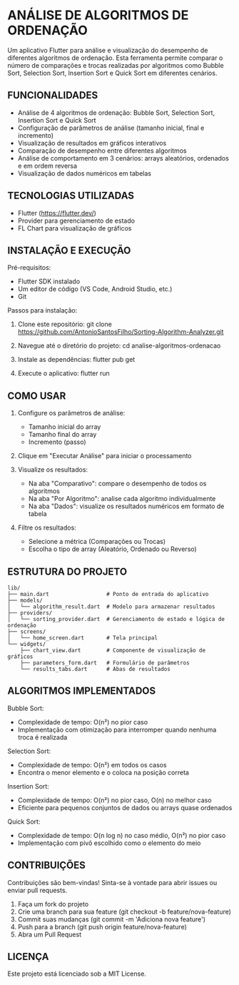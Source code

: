 ANÁLISE DE ALGORITMOS DE ORDENAÇÃO
==================================

Um aplicativo Flutter para análise e visualização do desempenho de diferentes algoritmos de ordenação. Esta ferramenta permite comparar o número de comparações e trocas realizadas por algoritmos como Bubble Sort, Selection Sort, Insertion Sort e Quick Sort em diferentes cenários.

FUNCIONALIDADES
--------------

- Análise de 4 algoritmos de ordenação: Bubble Sort, Selection Sort, Insertion Sort e Quick Sort
- Configuração de parâmetros de análise (tamanho inicial, final e incremento)
- Visualização de resultados em gráficos interativos
- Comparação de desempenho entre diferentes algoritmos
- Análise de comportamento em 3 cenários: arrays aleatórios, ordenados e em ordem reversa
- Visualização de dados numéricos em tabelas

TECNOLOGIAS UTILIZADAS
---------------------

- Flutter (https://flutter.dev/)
- Provider para gerenciamento de estado
- FL Chart para visualização de gráficos

INSTALAÇÃO E EXECUÇÃO
--------------------

Pré-requisitos:
- Flutter SDK instalado
- Um editor de código (VS Code, Android Studio, etc.)
- Git

Passos para instalação:

1. Clone este repositório:
   git clone https://github.com/AntonioSantosFilho/Sorting-Algorithm-Analyzer.git

2. Navegue até o diretório do projeto:
   cd analise-algoritmos-ordenacao

3. Instale as dependências:
   flutter pub get

4. Execute o aplicativo:
   flutter run

COMO USAR
--------

1. Configure os parâmetros de análise:
   - Tamanho inicial do array
   - Tamanho final do array
   - Incremento (passo)

2. Clique em "Executar Análise" para iniciar o processamento

3. Visualize os resultados:
   - Na aba "Comparativo": compare o desempenho de todos os algoritmos
   - Na aba "Por Algoritmo": analise cada algoritmo individualmente
   - Na aba "Dados": visualize os resultados numéricos em formato de tabela

4. Filtre os resultados:
   - Selecione a métrica (Comparações ou Trocas)
   - Escolha o tipo de array (Aleatório, Ordenado ou Reverso)

ESTRUTURA DO PROJETO
-------------------
```
lib/
├── main.dart                  # Ponto de entrada do aplicativo
├── models/
│   └── algorithm_result.dart  # Modelo para armazenar resultados
├── providers/
│   └── sorting_provider.dart  # Gerenciamento de estado e lógica de ordenação
├── screens/
│   └── home_screen.dart       # Tela principal
└── widgets/
    ├── chart_view.dart        # Componente de visualização de gráficos
    ├── parameters_form.dart   # Formulário de parâmetros
    └── results_tabs.dart      # Abas de resultados
```

ALGORITMOS IMPLEMENTADOS
-----------------------

Bubble Sort:
- Complexidade de tempo: O(n²) no pior caso
- Implementação com otimização para interromper quando nenhuma troca é realizada

Selection Sort:
- Complexidade de tempo: O(n²) em todos os casos
- Encontra o menor elemento e o coloca na posição correta

Insertion Sort:
- Complexidade de tempo: O(n²) no pior caso, O(n) no melhor caso
- Eficiente para pequenos conjuntos de dados ou arrays quase ordenados

Quick Sort:
- Complexidade de tempo: O(n log n) no caso médio, O(n²) no pior caso
- Implementação com pivô escolhido como o elemento do meio

CONTRIBUIÇÕES
------------

Contribuições são bem-vindas! Sinta-se à vontade para abrir issues ou enviar pull requests.

1. Faça um fork do projeto
2. Crie uma branch para sua feature (git checkout -b feature/nova-feature)
3. Commit suas mudanças (git commit -m 'Adiciona nova feature')
4. Push para a branch (git push origin feature/nova-feature)
5. Abra um Pull Request

LICENÇA
------

Este projeto está licenciado sob a MIT License.